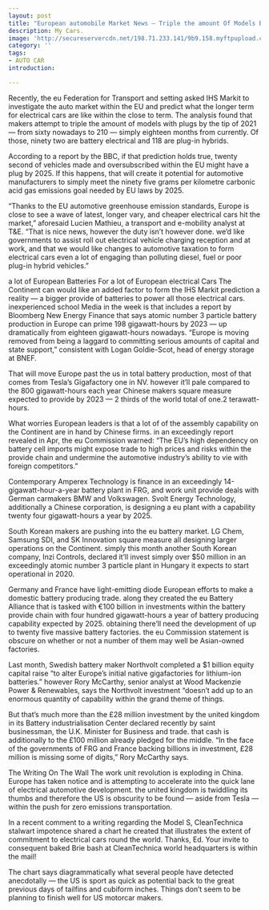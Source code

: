 ```yaml
---
layout: post
title: "European automobile Market News — Triple the amount Of Models Battery Factories"
description: My Cars.
image: 'http://secureservercdn.net/198.71.233.141/9b9.158.myftpupload.com/wp-content/uploads/2018/09/58-750x500-1-750x400.jpg'
category: ''
tags:
- AUTO CAR
introduction:

---
```

Recently, the eu Federation for Transport and setting asked IHS Markit to investigate the auto market within the EU and predict what the longer term for electrical cars are like within the close to term. The analysis found that makers attempt to triple the amount of models with plugs by the tip of 2021 — from sixty nowadays to 210 — simply eighteen months from currently. Of those, ninety two are battery electrical and 118 are plug-in hybrids.

According to a report by the BBC, if that prediction holds true, twenty second of vehicles made and oversubscribed within the EU might have a plug by 2025. If this happens, that will create it potential for automotive manufacturers to simply meet the ninety five grams per kilometre carbonic acid gas emissions goal needed by EU laws by 2025.

“Thanks to the EU automotive greenhouse emission standards, Europe is close to see a wave of latest, longer vary, and cheaper electrical cars hit the market,” aforesaid Lucien Mathieu, a transport and e-mobility analyst at T&E. “That is nice news, however the duty isn’t however done. we’d like governments to assist roll out electrical vehicle charging reception and at work, and that we would like changes to automotive taxation to form electrical cars even a lot of engaging than polluting diesel, fuel or poor plug-in hybrid vehicles.”

a lot of European Batteries For a lot of European electrical Cars
The Continent can would like an added factor to form the IHS Markit prediction a reality — a bigger provide of batteries to power all those electrical cars. inexperienced school Media in the week is that includes a report by Bloomberg New Energy Finance that says atomic number 3 particle battery production in Europe can prime 198 gigawatt-hours by 2023 — up dramatically from eighteen gigawatt-hours nowadays. “Europe is moving removed from being a laggard to committing serious amounts of capital and state support,” consistent with Logan Goldie-Scot, head of energy storage at BNEF.

That will move Europe past the us in total battery production, most of that comes from Tesla’s Gigafactory one in NV. however it’ll pale compared to the 800 gigawatt-hours each year Chinese makers square measure expected to provide by 2023 — 2 thirds of the world total of one.2 terawatt-hours.

What worries European leaders is that a lot of of the assembly capability on the Continent are in hand by Chinese firms. in an exceedingly report revealed in Apr, the eu Commission warned: “The EU’s high dependency on battery cell imports might expose trade to high prices and risks within the provide chain and undermine the automotive industry’s ability to vie with foreign competitors.”

Contemporary Amperex Technology is finance in an exceedingly 14-gigawatt-hour-a-year battery plant in FRG, and work unit provide deals with German carmakers BMW and Volkswagen. Svolt Energy Technology, additionally a Chinese corporation, is designing a eu plant with a capability twenty four gigawatt-hours a year by 2025.

South Korean makers are pushing into the eu battery market. LG Chem, Samsung SDI, and SK Innovation square measure all designing larger operations on the Continent. simply this month another South Korean company, Inzi Controls, declared it’ll invest simply over $50 million in an exceedingly atomic number 3 particle plant in Hungary it expects to start operational in 2020.

Germany and France have light-emitting diode European efforts to make a domestic battery producing trade. along they created the eu Battery Alliance that is tasked with €100 billion in investments within the battery provide chain with four hundred gigawatt-hours a year of battery producing capability expected by 2025. obtaining there’ll need the development of up to twenty five massive battery factories. the eu Commission statement is obscure on whether or not a number of them may well be Asian-owned factories.

Last month, Swedish battery maker Northvolt completed a $1 billion equity capital raise “to alter Europe’s initial native gigafactories for lithium-ion batteries.” however Rory McCarthy, senior analyst at Wood Mackenzie Power & Renewables, says the Northvolt investment “doesn’t add up to an enormous quantity of capability within the grand theme of things.

But that’s much more than the £28 million investment by the united kingdom in its Battery industrialisation Center declared recently by saint businessman, the U.K. Minister for Business and trade. that cash is additionally to the £100 million already pledged for the middle. “In the face of the governments of FRG and France backing billions in investment, £28 million is missing some of digits,” Rory McCarthy says.

The Writing On The Wall
The work unit revolution is exploding in China. Europe has taken notice and is attempting to accelerate into the quick lane of electrical automotive development. the united kingdom is twiddling its thumbs and therefore the US is obscurity to be found — aside from Tesla — within the push for zero emissions transportation.

In a recent comment to a writing regarding the Model S, CleanTechnica stalwart impotence shared a chart he created that illustrates the extent of commitment to electrical cars round the world. Thanks, Ed. Your invite to consequent baked Brie bash at CleanTechnica world headquarters is within the mail!

The chart says diagrammatically what several people have detected anecdotally — the US is sport as quick as potential back to the great previous days of tailfins and cubiform inches. Things don’t seem to be planning to finish well for US motorcar makers.